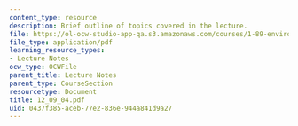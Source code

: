 ```yaml
---
content_type: resource
description: Brief outline of topics covered in the lecture.
file: https://ol-ocw-studio-app-qa.s3.amazonaws.com/courses/1-89-environmental-microbiology-fall-2004/0437f385aceb77e2836e944a841d9a27_12_09_04.pdf
file_type: application/pdf
learning_resource_types:
- Lecture Notes
ocw_type: OCWFile
parent_title: Lecture Notes
parent_type: CourseSection
resourcetype: Document
title: 12_09_04.pdf
uid: 0437f385-aceb-77e2-836e-944a841d9a27
---
```

